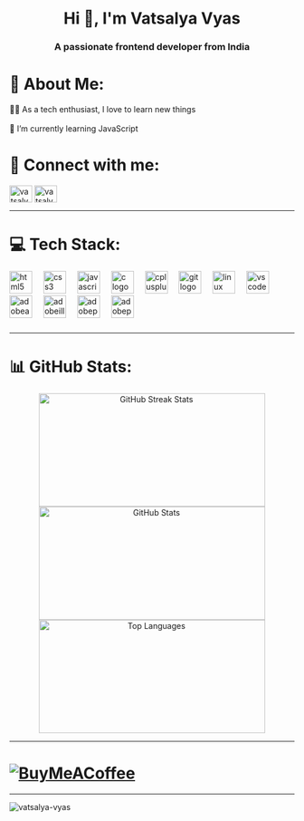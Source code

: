 <h1 align="center">Hi 👋, I'm Vatsalya Vyas</h1>
<h3 align="center">A passionate frontend developer from India</h3>

# 💫 About Me:

🧑‍💻 As a tech enthusiast, I love to learn new things<br><br>🌱 I’m currently learning JavaScript 

# 🔗 Connect with me:
<p align="left">
<a href="https://twitter.com/vatsalyavyas_" target="blank"><img align="center" src="https://raw.githubusercontent.com/rahuldkjain/github-profile-readme-generator/master/src/images/icons/Social/twitter.svg" alt="vatsalyavyas_" height="30" width="40" /></a>
<a href="https://linkedin.com/in/vatsalya-vyas-83a118266" target="blank"><img align="center" src="https://raw.githubusercontent.com/rahuldkjain/github-profile-readme-generator/master/src/images/icons/Social/linked-in-alt.svg" alt="vatsalya-vyas-83a118266" height="30" width="40" /></a>
</p>

---

# 💻 Tech Stack:
<div align="left">
  <img src="https://cdn.jsdelivr.net/gh/devicons/devicon/icons/html5/html5-original.svg" height="40" alt="html5 logo"  />
  <img width="12" />
  <img src="https://cdn.jsdelivr.net/gh/devicons/devicon/icons/css3/css3-original.svg" height="40" alt="css3 logo"  />
  <img width="12" />
  <img src="https://cdn.jsdelivr.net/gh/devicons/devicon/icons/javascript/javascript-original.svg" height="40" alt="javascript logo"  />
  <img width="12" />
  <img src="https://cdn.jsdelivr.net/gh/devicons/devicon/icons/c/c-original.svg" height="40" alt="c logo"  />
  <img width="12" />
  <img src="https://cdn.jsdelivr.net/gh/devicons/devicon/icons/cplusplus/cplusplus-original.svg" height="40" alt="cplusplus logo"  />
  <img width="12" />
  <img src="https://cdn.jsdelivr.net/gh/devicons/devicon/icons/git/git-original.svg" height="40" alt="git logo"  />
  <img width="12" />
  <img src="https://cdn.jsdelivr.net/gh/devicons/devicon/icons/linux/linux-original.svg" height="40" alt="linux logo"  />
  <img width="12" />
  <img src="https://cdn.jsdelivr.net/gh/devicons/devicon/icons/vscode/vscode-original.svg" height="40" alt="vscode logo"  />
  <img width="12" />
  <img src="https://skillicons.dev/icons?i=ae" height="40" alt="adobeaftereffects logo"  />
  <img width="12" />
  <img src="https://skillicons.dev/icons?i=ai" height="40" alt="adobeillustrator logo"  />
  <img width="12" />
  <img src="https://skillicons.dev/icons?i=ps" height="40" alt="adobephotoshop logo"  />
  <img width="12" />
  <img src="https://skillicons.dev/icons?i=pr" height="40" alt="adobepremierepro logo"  />
</div>

###
---
# 📊 GitHub Stats:
<div align="center">
  <img src="https://github-readme-streak-stats.herokuapp.com/?user=vatsalya-vyas&theme=dark&hide_border=false" alt="GitHub Streak Stats" width="400" height="200"><br>
  <img src="https://github-readme-stats.vercel.app/api?username=vatsalya-vyas&theme=dark&hide_border=false&include_all_commits=false&count_private=false" alt="GitHub Stats" width="400" height="200"><br>
  <img src="https://github-readme-stats.vercel.app/api/top-langs/?username=vatsalya-vyas&theme=dark&hide_border=false&include_all_commits=false&count_private=false&layout=compact" alt="Top Languages" width="400" height="200">
</div>

---
# [![BuyMeACoffee](https://img.shields.io/badge/Buy%20Me%20a%20Coffee-ffdd00?style=for-the-badge&logo=buy-me-a-coffee&logoColor=black)](https://buymeacoffee.com/vatsalya) 

---
<p align="left"> <img src="https://komarev.com/ghpvc/?username=vatsalya-vyas&label=Profile%20views&color=000000&style=flat" alt="vatsalya-vyas" /> </p>
